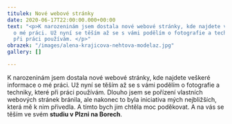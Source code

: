 ```yaml
---
titulek: Nové webové stránky
date: 2020-06-17T22:00:00.000+00:00
text: "<p>K narozeninám jsem dostala nové webové stránky, kde najdete veškeré informace
  o mé práci. Už nyní se těším až se s vámi podělím o fotografie a techniky, které
  při práci používám. </p>"
obrazek: "/images/alena-krajicova-nehtova-modelaz.jpg"
gallery: []

---
```

K narozeninám jsem dostala nové webové stránky, kde najdete veškeré informace o mé práci. Už nyní se těším až se s vámi podělím o fotografie a techniky, které při práci používám.  Dlouho jsem se pořízení vlastních webových stránek bránila, ale nakonec to byla iniciativa mých nejbližších, která mě k nim přivedla. A tímto bych jim chtěla moc poděkovat. A na vás se těším ve svém **studiu v Plzni na Borech**.